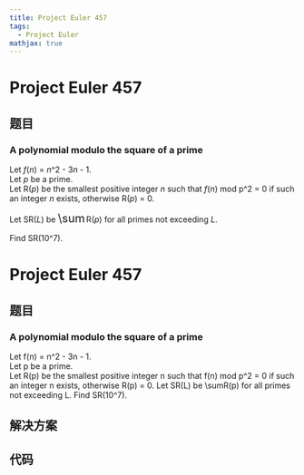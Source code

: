 ```yaml
---
title: Project Euler 457
tags:
  - Project Euler
mathjax: true
---
```

<escape><!-- more --></escape>
    
# Project Euler 457
## 题目
### A polynomial modulo the square of a prime


Let <var>f</var>(<var>n</var>) = <var>n</var>^2 - 3<var>n</var> - 1.<br />
Let <var>p</var> be a prime.<br />
Let R(<var>p</var>) be the smallest positive integer <var>n</var> such that <var>f</var>(<var>n</var>) mod p^2 = 0 if such an integer <var>n</var> exists, otherwise R(<var>p</var>) = 0.


Let SR(<var>L</var>) be <span style="font-size:larger;"><span style="font-size:larger;">\sum</span></span> R(<var>p</var>) for all primes not exceeding <var>L</var>.


Find SR(10^7).



# Project Euler 457
## 题目
### A polynomial modulo the square of a prime

Let f(n) = n^2 - 3n - 1.<br>Let p be a prime.<br>Let R(p) be the smallest positive integer n such that f(n) mod p^2 = 0 if such an integer n exists, otherwise R(p) = 0.
Let SR(L) be \sumR(p) for all primes not exceeding L.
Find SR(10^7).


## 解决方案


## 代码


